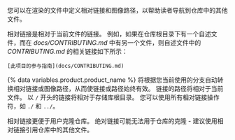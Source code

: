 您可以在渲染的文件中定义相对链接和图像路径，以帮助读者导航到仓库中的其他文件。

相对链接是相对于当前文件的链接。 例如，如果在仓库根目录下有一个自述文件，而在 _docs/CONTRIBUTING.md_ 中有另一个文件，则自述文件中的 _CONTRIBUTING.md_ 的相关链接如下所示：

```
[此项目的参与指南](docs/CONTRIBUTING.md)
```

{% data variables.product.product_name %} 将根据您当前使用的分支自动转换相对链接或图像路径，从而使链接或路径始终有效。 链接的路径将相对于当前文件。 以 `/` 开头的链接将相对于存储库根目录。 您可以使用所有相对链接操作符，如 `./` 和 `../`。

相对链接更便于用户克隆仓库。 绝对链接可能无法用于仓库的克隆 - 建议使用相对链接引用仓库中的其他文件。
